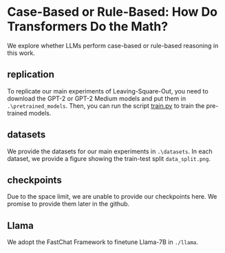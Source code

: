 # Case-Based or Rule-Based: How Do Transformers Do the Math?

We explore whether LLMs perform case-based or rule-based reasoning in this work.

## replication

To replicate our main experiments of Leaving-Square-Out, you need to download the GPT-2 or GPT-2 Medium models and put them in `.\pretrained_models`. Then, you can run the script [train.py](/train.py) to train the pre-trained models.

## datasets

We provide the datasets for our main experiments in `.\datasets`. In each dataset, we provide a figure showing the train-test split `data_split.png`.

## checkpoints

Due to the space limit, we are unable to provide our checkpoints here. We promise to provide them later in the github.

## Llama
We adopt the FastChat Framework to finetune Llama-7B in `./llama`.